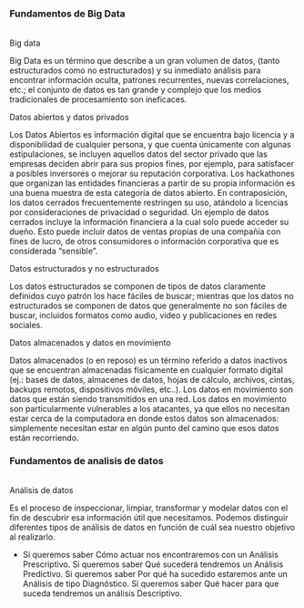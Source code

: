 ### Fundamentos de Big Data <h6>

Big data

Big Data es un término que describe a un gran volumen de datos, (tanto estructurados como no estructurados) y su inmediato análisis para encontrar información oculta, patrones recurrentes, nuevas correlaciones, etc.; el conjunto de datos es tan grande y complejo que los medios tradicionales de procesamiento son ineficaces.

Datos abiertos y datos privados

Los Datos Abiertos es información digital que se encuentra bajo licencia y a disponibilidad de cualquier persona, y que cuenta únicamente con algunas estipulaciones, se incluyen aquellos datos del sector privado que las empresas deciden abrir para sus propios fines, por ejemplo, para satisfacer a posibles inversores o mejorar su reputación corporativa. Los hackathones que organizan las entidades financieras a partir de su propia información es una buena muestra de esta categoría de datos abierto.
En contraposición, los datos cerrados frecuentemente restringen su uso, atándolo a licencias por consideraciones de privacidad o seguridad. Un ejemplo de datos cerrados incluye la información financiera a la cual solo puede acceder su dueño. Esto puede incluir datos de ventas propias de una compañía con fines de lucro, de otros consumidores o información corporativa que es considerada “sensible”.

Datos estructurados y no estructurados

Los datos estructurados se componen de tipos de datos claramente definidos cuyo patrón los hace fáciles de buscar; mientras que los datos no estructurados se componen de datos que generalmente no son fáciles de buscar, incluidos formatos como audio, video y publicaciones en redes sociales.

Datos almacenados y datos en movimiento

Datos almacenados (o en reposo) es un término referido a datos inactivos que se encuentran almacenadas físicamente en cualquier formato digital (ej.: bases de datos, almacenes de datos, hojas de cálculo, archivos, cintas, backups remotos, dispositivos móviles, etc..).
Los datos en movimiento son datos que están siendo transmitidos en una red. Los datos en movimiento son particularmente vulnerables a los atacantes, ya que ellos no necesitan estar cerca de la computadora en donde estos datos son almacenados: simplemente necesitan estar en algún punto del camino que esos datos están recorriendo.

### Fundamentos de analisis de datos <h6>

Análisis de datos

Es el proceso de inspeccionar, limpiar, transformar y modelar datos con el fin de descubrir esa información útil que necesitamos.
Podemos distinguir diferentes tipos de análisis de datos en función de cuál sea nuestro objetivo al realizarlo.

- Si queremos saber Cómo actuar nos encontraremos con un Análisis Prescriptivo.
Si queremos saber Qué sucederá tendremos un Análisis Predictivo.
Si queremos saber Por qué ha sucedido estaremos ante un Análisis de tipo Diagnóstico.
Si queremos saber Qué hacer para que suceda tendremos un análisis Descriptivo.

